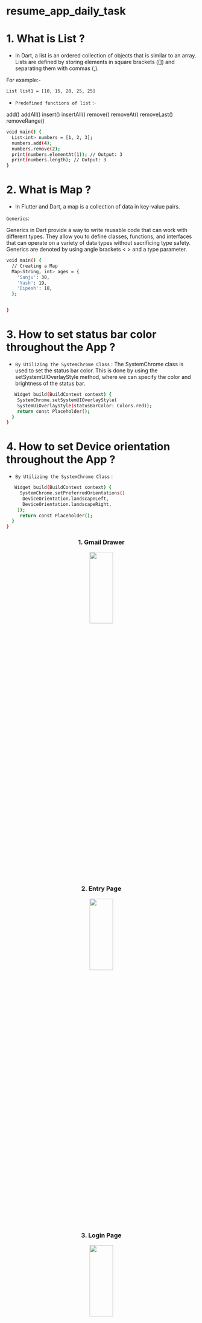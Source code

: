 # resume_app_daily_task


# 1. What is List ?

* In Dart, a list is an ordered collection of objects that is similar to an array. Lists are defined by storing elements in square brackets ([]) and separating them with commas (,). 

For example:-
 ```bash
 List list1 = [10, 15, 20, 25, 25] 
 ```

* `Predefined functions of list` :-

add() addAll() insert() insertAll()
remove() removeAt() removeLast() removeRange()

```bash
void main() {
  List<int> numbers = [1, 2, 3];
  numbers.add(4);
  numbers.remove(2);
  print(numbers.elementAt(1)); // Output: 3
  print(numbers.length); // Output: 3
}


```



# 2. What is Map ?

*  In Flutter and Dart, a map is a collection of data in key-value pairs.

`Generics`:

Generics in Dart provide a way to write reusable code that can work with different types. They allow you to define classes, functions, and interfaces that can operate on a variety of data types without sacrificing type safety. Generics are denoted by using angle brackets < > and a type parameter.


```bash
void main() {
  // Creating a Map
  Map<String, int> ages = {
    'Sanju': 30,
    'Yash': 19,
    'Dipesh': 18,
  };


}

```





# 3. How to set status bar color throughout the App ?


* `By Utilizing the SystemChrome Class` :
The SystemChrome class is used to set the status bar color. This is done by using the setSystemUIOverlayStyle method, where we can specify the color and brightness of the status bar.

```bash
   Widget build(BuildContext context) {
    SystemChrome.setSystemUIOverlayStyle(
    SystemUiOverlayStyle(statusBarColor: Colors.red));
    return const Placeholder();
  }
}

```
# 4. How to set Device orientation throughout the App ?


* `By Utilizing the SystemChrome Class` :


```bash
   Widget build(BuildContext context) {
     SystemChrome.setPreferredOrientations([
      DeviceOrientation.landscapeLeft,
      DeviceOrientation.landscapeRight,
    ]);
     return const Placeholder();
  }
}

```
<h3 align = "center"> 1. Gmail Drawer </h3>

<p align = "center">
<img src= "https://github.com/Yash-978/resume_app_daily_task/assets/147479013/0d504eac-a099-4d3e-806e-0137fd6a21b3" width=35%
height=22% >
</p>


<h3 align = "center"> 2. Entry Page </h3>

<p align = "center">
<img src= "https://github.com/Yash-978/resume_app_daily_task/assets/147479013/b7672a1f-559b-4820-ba9a-17ec3e618d59" width=35%
height=22% >
</p>

<h3 align = "center"> 3. Login Page </h3>

<p align = "center">
<img src= "https://github.com/Yash-978/resume_app_daily_task/assets/147479013/4c014893-c6f7-4e47-878e-4b1839e7dd79" width=35%
height=22% >
</p>

<h3 align = "center"> 3.1. Login Page </h3>
<div align = "center">
<video src= "https://github.com/Yash-978/resume_app_daily_task/assets/147479013/f6552d63-0614-4198-85aa-53344d635cf2" width=35%
height=22% >
</div>
<h3 align = "center"> 4. Gmail verification </h3>
<p align = "center">
<img src= "https://github.com/Yash-978/resume_app_daily_task/assets/147479013/8c1a0eae-ec37-497b-9a87-3f778c46a5d9" width=35%
height=22% >
</p>

<p align = "center">
<img src= "https://github.com/Yash-978/resume_app_daily_task/assets/147479013/a51a4302-f801-403a-9f5a-a67800bac8f9" width=35%
height=22% >
</p>


<div align = "center">
<video src= "https://github.com/Yash-978/resume_app_daily_task/assets/147479013/4d853294-1976-49ce-9d72-a76d7a7b3a43" width=35%
height=22% >
</div>

<h3 align = "center"> 5. Image Picker </h3>
<p align = "center">
<img src= "https://github.com/Yash-978/resume_app_daily_task/assets/147479013/749ca375-d6cd-470b-a415-20a36cf8d59b" width=35%
height=22% >
</p>







